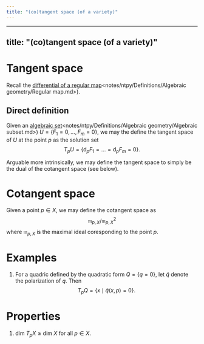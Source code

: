 ```yaml
---
title: "(co)tangent space (of a variety)"
---
```


---
title: "(co)tangent space (of a variety)"
---

# Tangent space
Recall the [differential of a regular map]()<notes/ntpy/Definitions/Algebraic geometry/Regular map.md>). 

## Direct definition
Given an [algebraic set]()<notes/ntpy/Definitions/Algebraic geometry/Algebraic subset.md>) $U=\{F_1=0,\dots,F_m=0\}$, we may the define the tangent space of $U$ at the point $p$ as the solution set $$T_pU=\{\text{d}_pF_1=\dots=\text{d}_pF_m=0\}.$$

Arguable more intrinsically, we may define the tangent space to simply be the dual of the cotangent space (see below).

# Cotangent space
Given a point $p\in X$, we may define the cotangent space as $$\mathfrak{m}_{p,X}/\mathfrak{m}_{p,X}^2$$ where $\mathfrak{m}_{p,X}$ is the maximal ideal coresponding to the point $p$.

# Examples
1. For a quadric defined by the quadratic form $Q=\{q=0\}$, let $\tilde{q}$ denote the polarization of $q$. Then $$T_pQ=\{x\mid \tilde{q}(x,p)=0\}.$$

# Properties
1. $\text{dim } T_p X\geq\text{dim }X$ for all $p\in X$.


